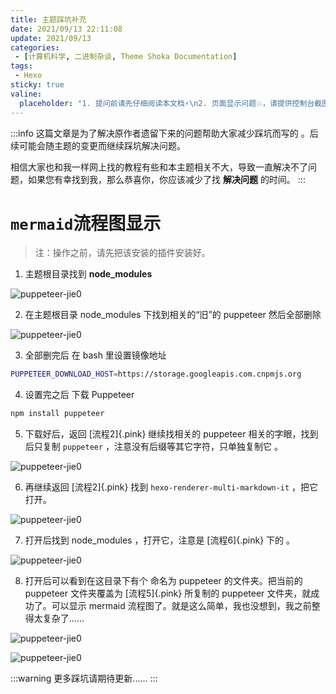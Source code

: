 ```yaml
---
title: 主题踩坑补充
date: 2021/09/13 22:11:08
update: 2021/09/13
categories:
 - [计算机科学, 二进制杂谈, Theme Shoka Documentation]
tags:
 - Hexo
sticky: true
valine:
  placeholder: "1. 提问前请先仔细阅读本文档⚡\n2. 页面显示问题💥，请提供控制台截图📸或者您的测试网址\n3. 其他任何报错💣，请提供详细描述和截图📸，祝食用愉快💪"
---
```




:::info
这篇文章是为了解决原作者遗留下来的问题帮助大家减少踩坑而写的 。后续可能会随主题的变更而继续踩坑解决问题。

相信大家也和我一样网上找的教程有些和本主题相关不大，导致一直解决不了问题，如果您有幸找到我，那么恭喜你，你应该减少了找 **解决问题** 的时间。
:::



# `mermaid`流程图显示

> 注：操作之前，请先把该安装的插件安装好。

1. 主题根目录找到 **node_modules**

![puppeteer-jie0](https://cdn.jsdelivr.net/gh/liu1942595064/cdn@master/lvsheng/puppeteer-jie0.PNG)

2. 在主题根目录 node_modules 下找到相关的“旧”的 puppeteer 然后全部删除

![puppeteer-jie0](https://cdn.jsdelivr.net/gh/liu1942595064/cdn@master/lvsheng/puppeteer-jie1.PNG)

3. 全部删完后 在 bash 里设置镜像地址

```bash
PUPPETEER_DOWNLOAD_HOST=https://storage.googleapis.com.cnpmjs.org
```

4. 设置完之后 下载 Puppeteer

```bash
npm install puppeteer
```

5. 下载好后，返回 [流程2]{.pink} 继续找相关的 puppeteer 相关的字眼，找到后只复制 `puppeteer` ，注意没有后缀等其它字符，只单独复制它 。

![puppeteer-jie0](https://cdn.jsdelivr.net/gh/liu1942595064/cdn@master/lvsheng/puppeteer-jie2.PNG)

6. 再继续返回 [流程2]{.pink} 找到 `hexo-renderer-multi-markdown-it` ，把它打开。

![puppeteer-jie0](https://cdn.jsdelivr.net/gh/liu1942595064/cdn@master/lvsheng/puppeteer-jie3.PNG)

7. 打开后找到 node_modules ，打开它，注意是 [流程6]{.pink} 下的 。

![puppeteer-jie0](https://cdn.jsdelivr.net/gh/liu1942595064/cdn@master/lvsheng/puppeteer-jie4.PNG)

8. 打开后可以看到在这目录下有个 命名为 puppeteer 的文件夹。把当前的 puppeteer 文件夹覆盖为 [流程5]{.pink} 所复制的 puppeteer 文件夹，就成功了。可以显示 mermaid 流程图了。就是这么简单，我也没想到，我之前整得太复杂了......

![puppeteer-jie0](https://cdn.jsdelivr.net/gh/liu1942595064/cdn@master/lvsheng/puppeteer-jie5.PNG)

![puppeteer-jie0](https://cdn.jsdelivr.net/gh/liu1942595064/cdn@master/lvsheng/puppeteer-jie6.PNG)



:::warning
更多踩坑请期待更新......
:::

